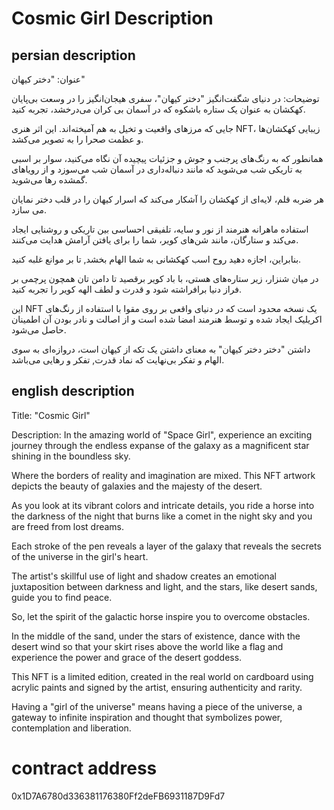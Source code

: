 # Cosmic Girl Description

## persian description

عنوان: "دختر کیهان"

توضیحات: در دنیای شگفت‌انگیز "دختر کیهان"، سفری هیجان‌انگیز را در وسعت بی‌پایان کهکشان به عنوان یک ستاره باشکوه که در آسمان بی کران می‌درخشد، تجربه کنید.

جایی که مرزهای واقعیت و تخیل به هم آمیخته‌اند. این اثر هنری NFT، زیبایی کهکشان‌ها و عظمت صحرا را به تصویر می‌کشد.

همانطور که به رنگ‌های پرجنب و جوش و جزئیات پیچیده آن نگاه می‌کنید، سوار بر اسبی به تاریکی شب می‌شوید که مانند دنباله‌داری در آسمان شب می‌سوزد و از رویاهای گمشده رها می‌شوید.

هر ضربه قلم، لایه‌ای از کهکشان را آشکار می‌کند که اسرار کیهان را در قلب دختر نمایان می سازد.

استفاده ماهرانه هنرمند از نور و سایه، تلفیقی احساسی بین تاریکی و روشنایی ایجاد می‌کند و ستارگان، مانند شن‌های کویر، شما را برای یافتن آرامش هدایت می‌کنند.

بنابراین، اجازه دهید روح اسب کهکشانی به شما الهام بخشد, تا بر موانع غلبه کنید.

در میان شنزار، زیر ستاره‌های هستی، با باد کویر برقصید تا دامن تان همچون پرچمی بر فراز دنیا برافراشته شود و قدرت و لطف الهه کویر را تجربه کنید.

این NFT یک نسخه محدود است که در دنیای واقعی بر روی مقوا با استفاده از رنگ‌های اکریلیک ایجاد شده و توسط هنرمند امضا شده است و از اصالت و نادر بودن آن اطمینان حاصل می‌شود.

داشتن "دختر دختر کیهان" به معنای داشتن یک تکه از کیهان است، دروازه‌ای به سوی الهام و تفکر بی‌نهایت که نماد قدرت, تفکر و رهایی می‌باشد.

## english description

Title: "Cosmic Girl"

Description: In the amazing world of "Space Girl", experience an exciting journey through the endless expanse of the galaxy as a magnificent star shining in the boundless sky.

Where the borders of reality and imagination are mixed. This NFT artwork depicts the beauty of galaxies and the majesty of the desert.

As you look at its vibrant colors and intricate details, you ride a horse into the darkness of the night that burns like a comet in the night sky and you are freed from lost dreams.

Each stroke of the pen reveals a layer of the galaxy that reveals the secrets of the universe in the girl's heart.

The artist's skillful use of light and shadow creates an emotional juxtaposition between darkness and light, and the stars, like desert sands, guide you to find peace.

So, let the spirit of the galactic horse inspire you to overcome obstacles.

In the middle of the sand, under the stars of existence, dance with the desert wind so that your skirt rises above the world like a flag and experience the power and grace of the desert goddess.

This NFT is a limited edition, created in the real world on cardboard using acrylic paints and signed by the artist, ensuring authenticity and rarity.

Having a "girl of the universe" means having a piece of the universe, a gateway to infinite inspiration and thought that symbolizes power, contemplation and liberation.



# contract address 

0x1D7A6780d336381176380Ff2deFB6931187D9Fd7